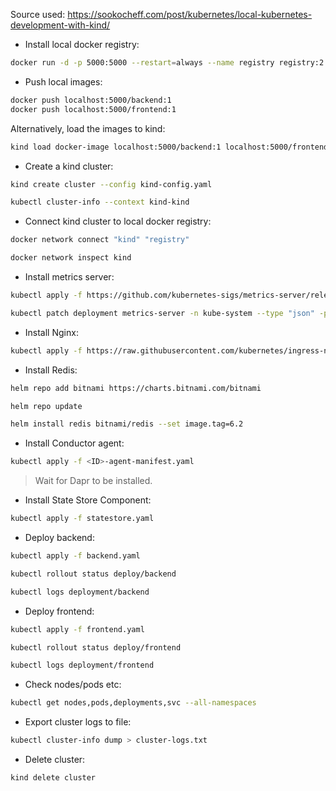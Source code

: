 Source used: https://sookocheff.com/post/kubernetes/local-kubernetes-development-with-kind/

- Install local docker registry:

```bash
docker run -d -p 5000:5000 --restart=always --name registry registry:2.7
```

- Push local images:

```bash
docker push localhost:5000/backend:1
docker push localhost:5000/frontend:1
```

Alternatively, load the images to kind:

```bash
kind load docker-image localhost:5000/backend:1 localhost:5000/frontend:1
```

- Create a kind cluster:

```bash
kind create cluster --config kind-config.yaml

kubectl cluster-info --context kind-kind
```

- Connect kind cluster to local docker registry:

```bash
docker network connect "kind" "registry"

docker network inspect kind
```

- Install metrics server:

```bash
kubectl apply -f https://github.com/kubernetes-sigs/metrics-server/releases/latest/download/components.yaml

kubectl patch deployment metrics-server -n kube-system --type "json" -p '[{"op": "add", "path": "/spec/template/spec/containers/0/args/-", "value": "--kubelet-insecure-tls"}]'
```

- Install Nginx:

```bash
kubectl apply -f https://raw.githubusercontent.com/kubernetes/ingress-nginx/master/deploy/static/provider/kind/deploy.yaml
```

- Install Redis:

```bash
helm repo add bitnami https://charts.bitnami.com/bitnami

helm repo update

helm install redis bitnami/redis --set image.tag=6.2
```

- Install Conductor agent:

```bash
kubectl apply -f <ID>-agent-manifest.yaml
```

> Wait for Dapr to be installed.

- Install State Store Component:

```bash
kubectl apply -f statestore.yaml
```


- Deploy backend:

```bash
kubectl apply -f backend.yaml

kubectl rollout status deploy/backend

kubectl logs deployment/backend
```

- Deploy frontend:

```bash
kubectl apply -f frontend.yaml

kubectl rollout status deploy/frontend

kubectl logs deployment/frontend
```

- Check nodes/pods etc:

```bash
kubectl get nodes,pods,deployments,svc --all-namespaces
```

- Export cluster logs to file:

```bash
kubectl cluster-info dump > cluster-logs.txt
```

- Delete cluster:

```bash
kind delete cluster
```
